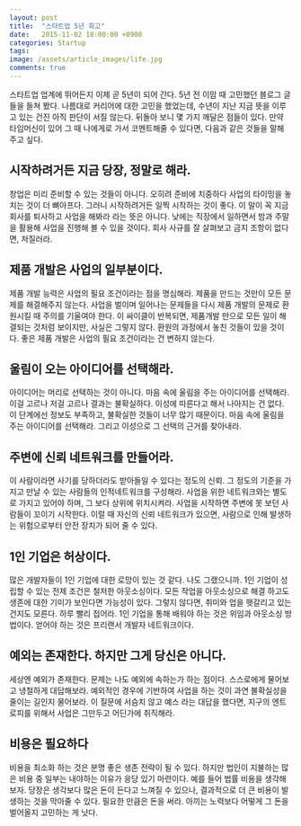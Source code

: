 ```yaml
---
layout: post
title:  "스타트업 5년 회고"
date:   2015-11-02 18:00:00 +0900
categories: Startup
tags: 
image: /assets/article_images/life.jpg
comments: true
---
```


스타트업 업계에 뛰어든지 이제 곧 5년이 되어 간다. 5년 전 이맘 때 고민했던 블로그 글들을 들쳐 봤다. 나름대로 커리어에 대한 고민을 했었는데, 수년이 지난 지금 뜻을 이루고 있는 건진 아직 판단이 서질 않는다. 뒤돌아 보니 몇 가지 깨달은 점들이 있다. 만약 타임머신이 있어 그 때 나에게로 가서 코멘트해줄 수 있다면, 다음과 같은 것들을 말해 주고 싶다.

## 시작하려거든 지금 당장, 정말로 해라.
창업은 미리 준비할 수 있는 것들이 아니다. 오히려 준비에 치중하다 사업의 타이밍을 놓치는 것이 더 뼈아프다. 그러니 시작하려거든 일찍 시작하는 것이 좋다. 이 말이 꼭 지금 회사를 퇴사하고 사업을 해봐라 라는 뜻은 아니다. 낮에는 직장에서 일하면서 밤과 주말을 활용해 사업을 진행해 볼 수 있을 것이다. 회사 사규를 잘 살펴보고 금지 조항이 없다면, 저질러라.

## 제품 개발은 사업의 일부분이다.
제품 개발 능력은 사업의 필요 조건이라는 점을 명심해라. 제품을 만드는 것만이 모든 문제를 해결해주지 않는다. 사업을 벌이며 일어나는 문제들을 다시 제품 개발의 문제로 환원시킬 때 주의를 기울여야 한다. 이 싸이클이 반복되면, 제품개발 만으로 모든 일이 해결되는 것처럼 보이지만, 사실은 그렇지 않다. 환원의 과정에서 놓친 것들이 있을 것이다. 좋은 제품 개발은 사업의 필요 조건이라는 건 변하지 않는다.

## 울림이 오는 아이디어를 선택해라.
아이디어는 머리로 선택하는 것이 아니다. 마음 속에 울림을 주는 아이디어를 선택해라. 이걸 고르나 저걸 고르나 결과는 불확실하다. 이성에 따른다고 해서 나아지는 건 없다. 이 단계에선 정보도 부족하고, 불확실한 것들이 너무 많기 때문이다. 마음 속에 울림을 주는 아이디어를 선택해라. 그리고 이성으로 그 선택의 근거를 찾아내라.

## 주변에 신뢰 네트워크를 만들어라.
이 사람이라면 사기를 당하더라도 받아들일 수 있다는 정도의 신뢰. 그 정도의 기준을 가지고 만날 수 있는 사람들의 인적네트워크를 구성해라. 사업을 위한 네트워크와는 별도로 가지고 있어야 하며, 그 보다 상위에 위치시켜라. 사업을 시작하면 주변에 못 보던 사람들이 꼬이기 시작한다. 이럴 때 자신의 신뢰 네트워크가 있으면, 사람으로 인해 발생하는 위험으로부터 안전 장치가 되어 줄 수 있다.

## 1인 기업은 허상이다.
많은 개발자들이 1인 기업에 대한 로망이 있는 것 같다. 나도 그랬으니까. 1인 기업이 성립할 수 있는 전제 조건은 철저한 아웃소싱이다. 모든 작업을 아웃소싱으로 해결 하고도 생존에 대한 기미가 보인다면 가능성이 있다. 그렇지 않다면, 취미와 업을 헷갈리고 있는 건지도 모른다. 하루 빨리 접어라. 1인 기업을 통해 배워야 하는 것은 위임과 아웃소싱 방법이다. 얻어야 하는 것은 프리랜서 개발자 네트워크이다.


## 예외는 존재한다. 하지만 그게 당신은 아니다.
세상엔 예외가 존재한다. 문제는 나도 예외에 속하는가 하는 점이다. 스스로에게 물어보고 냉철하게 대답해보라. 예외적인 경우에 기반하여 사업을 하는 것이 과연 불확실성을 줄이는 길인지 물어보라. 이 질문에 서슴치 않고 예스 라는 대답을 했다면, 지구의 엔트로피를 위해서 사업은 그만두고 어딘가에 취직해라.

## 비용은 필요하다
비용을 최소화 하는 것은 분명 좋은 생존 전략이 될 수 있다. 하지만 법인이 지불하는 많은 비용 중 일부는 내야하는 이유가 응당 있기 마련이다. 예를 들어 법률 비용을 생각해보자. 당장은 생각보다 많은 돈이 든다고 느껴질 수 있으나, 결과적으로 더 큰 비용이 발생하는 것을 막아줄 수 있다. 필요한 만큼은 돈을 써라. 아끼는 노력보다 어떻게 그 돈을 벌어올지 고민하는 게 낫다.
